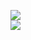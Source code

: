 [![](https://img.shields.io/badge/Made%20With-Github%20Spray-lightgrey.svg?style=for-the-badge&logo=github)](https://github.com/Annihil/github-spray#4514)  
[![](https://i.imgur.com/2DrTn0Z.gif)](https://github.com/Annihil/github-spray)